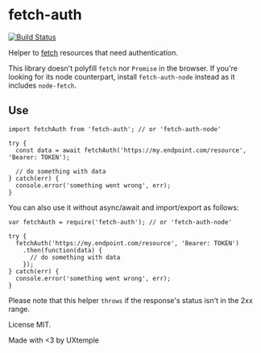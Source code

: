 # fetch-auth

[![Build Status](https://travis-ci.org/UXtemple/fetch-auth.svg?branch=master)](https://travis-ci.org/UXtemple/fetch-auth)

Helper to [fetch](https://developer.mozilla.org/en/docs/Web/API/Fetch_API) resources that need
authentication.

This library doesn't polyfill `fetch` nor `Promise` in the browser.
If you're looking for its node counterpart, install `fetch-auth-node` instead as it includes
`node-fetch`.

## Use

```
import fetchAuth from 'fetch-auth'; // or 'fetch-auth-node'

try {
  const data = await fetchAuth('https://my.endpoint.com/resource', 'Bearer: TOKEN');

  // do something with data
} catch(err) {
  console.error('something went wrong', err);
}
```

You can also use it without async/await and import/export as follows:


```
var fetchAuth = require('fetch-auth'); // or 'fetch-auth-node'

try {
  fetchAuth('https://my.endpoint.com/resource', 'Bearer: TOKEN')
    .then(function(data) {
      // do something with data
    });
} catch(err) {
  console.error('something went wrong', err);
}
```

Please note that this helper `throws` if the response's status isn't in the 2xx range.

License MIT.

Made with <3 by UXtemple
